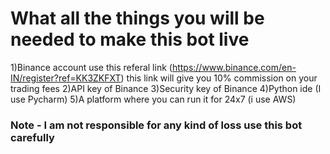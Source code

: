 # What all the things you will be needed  to make this bot  live
1)Binance account use this referal link (https://www.binance.com/en-IN/register?ref=KK3ZKFXT) this link will give you 10% commission on your trading fees
2)API key of Binance
3)Security key of Binance
4)Python ide (I use Pycharm)
5)A platform where you can run it for 24x7 (i use AWS)

### Note - I am not responsible for any kind of loss use this bot carefully
